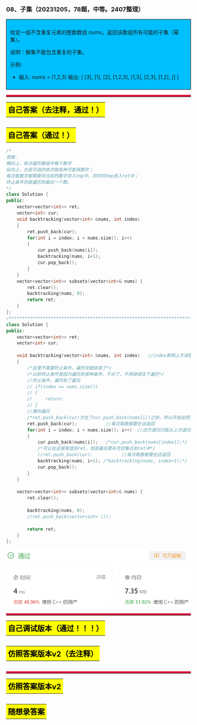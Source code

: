 ### 08、子集（20231205，78题，中等。2407整理）
<div style="border: 1px solid black; padding: 10px; background-color: #00BFFF;">

给定一组不含重复元素的整数数组 nums，返回该数组所有可能的子集（幂集）。

说明：解集不能包含重复的子集。

示例: 
- 输入: nums = [1,2,3] 输出: [ [3],   [1],   [2],   [1,2,3],   [1,3],   [2,3],   [1,2],   [] ]

  </p>
</div>

<hr style="border-top: 5px solid #DC143C;">
<table>
  <tr>
    <td bgcolor="Yellow" style="padding: 5px; border: 0px solid black;">
      <span style="font-weight: bold; font-size: 20px;color: black;">
      自己答案（去注释，通过！）
      </span>
    </td>
  </tr>
</table>

```C++


```

<table>
  <tr>
    <td bgcolor="Yellow" style="padding: 5px; border: 0px solid black;">
      <span style="font-weight: bold; font-size: 20px;color: black;">
      自己答案（通过！）
      </span>
    </td>
  </tr>
</table>

```C++
/*
思路：
横向上，依次遍历数组中每个数字
纵向上，也是可选的依次取各种可能得数字；
每次取数字都需要将当前的数字存入tmp中，同时将tmp放入ret中；
终止条件则是遍历到最后一个数。
*/
class Solution {
public:
    vector<vector<int>> ret;
    vector<int> cur; 
    void backtracking(vector<int> &nums, int index)   
    {
        ret.push_back(cur);
        for(int i = index; i < nums.size(); i++)  
        {
            cur.push_back(nums[i]); 
            backtracking(nums, i+1);
            cur.pop_back();
        }
    }
    vector<vector<int>> subsets(vector<int>& nums) {
        ret.clear();
        backtracking(nums, 0);
        return ret;
    }
};
/*************************************************************************/
class Solution {
public:
    vector<vector<int>> ret;
    vector<int> cur; 

    void backtracking(vector<int> &nums, int index)   //index表明上次读取了哪个数，告诉下层递归取数的开始位置
    {
        /*这里不需要终止条件，遍历完就结束了*/
        /*以前终止条件是因为遍历到某种条件，不对了，不用继续往下遍历*/
        //终止条件，遍历到了最后
        // if(index == nums.size())
        // {
        //     return;
        // }
        //横向遍历
        /*ret.push_back(cur)方在了cur.push_back(nums[i])之前，所以开始会把空集放入ret中，此时index等于0。backtracking存入的是index之前的一个数，所以ret.push_back(cur)必须放在终止条件之前，不然会漏掉最后一个数！！！*/
        ret.push_back(cur);           //每次取数都要在这返回
        for(int i = index; i < nums.size(); i++)  //这次递归只能从上次递归取数的index之后取数字
        {
            cur.push_back(nums[i]);   /*cur.push_back(nums[index]);*/
            /*可以在这里取值到ret，但是最后要补充空集合到ret中*/
            //ret.push_back(cur);           //每次取数都要在这返回
            backtracking(nums, i+1); /*backtracking(nums, index+1);*/
            cur.pop_back();
        }
    }

    vector<vector<int>> subsets(vector<int>& nums) {
        ret.clear();

        backtracking(nums, 0);
        //ret.push_back(vector<int> ());

        return ret;
    }
};
```
![Alt text](image/image-63.png)


<hr style="border-top: 5px solid #DC143C;">

<table>
  <tr>
    <td bgcolor="Yellow" style="padding: 5px; border: 0px solid black;">
      <span style="font-weight: bold; font-size: 20px;color: black;">
      自己调试版本（通过！！！）
      </span>
    </td>
  </tr>
</table>

```C++


```

<table>
  <tr>
    <td bgcolor="Yellow" style="padding: 5px; border: 0px solid black;">
      <span style="font-weight: bold; font-size: 20px;color: black;">
      仿照答案版本v2（去注释）
      </span>
    </td>
  </tr>
</table>

```C++


```

<hr style="border-top: 5px solid #DC143C;">

<table>
  <tr>
    <td bgcolor="Yellow" style="padding: 5px; border: 0px solid black;">
      <span style="font-weight: bold; font-size: 20px;color: black;">
      仿照答案版本v2
      </span>
    </td>
  </tr>
</table>

```C++


```

<table>
  <tr>
    <td bgcolor="Yellow" style="padding: 5px; border: 0px solid black;">
      <span style="font-weight: bold; font-size: 20px;color: black;">
      随想录答案
      </span>
    </td>
  </tr>
</table>

```C++


```
